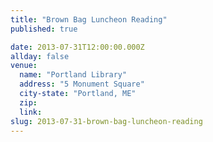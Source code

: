 ```yaml
---
title: "Brown Bag Luncheon Reading"
published: true

date: 2013-07-31T12:00:00.000Z
allday: false
venue: 
  name: "Portland Library"
  address: "5 Monument Square"
  city-state: "Portland, ME"
  zip:
  link:
slug: 2013-07-31-brown-bag-luncheon-reading
---
```


